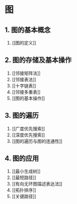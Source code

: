 # 图

## 1. 图的基本概念

1. [[图的定义]]

## 2. 图的存储及基本操作

1. [[邻接矩阵法]]
2. [[邻接表法]]
3. [[十字链表]]
4. [[邻接多重表]]
5. [[图的基本操作]]

## 3. 图的遍历

1. [[广度优先搜索]]
2. [[深度优先搜索]]
3. [[图的遍历与图的连通性]]

## 4. 图的应用

1. [[最小生成树]]
2. [[最短路径]]
3. [[有向无环图描述表达法]]
4. [[拓扑排序]]
5. [[关键路径]]
